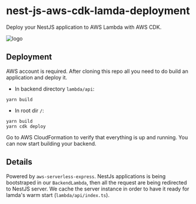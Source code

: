 # nest-js-aws-cdk-lamda-deployment
Deploy your NestJS application to AWS Lambda with AWS CDK.

![logo](https://blog.theodo.com/static/7d1614ffec5ffb9bfee74cb7cf455109/c7dcc/serverless-nestJS-1.png)

## Deployment
AWS account is required.
After cloning this repo all you need to do build an application and deploy it.

* In backend directory `lambda/api`:
```
yarn build
```
* In root dir `/`:
```
yarn build
yarn cdk deploy
```

Go to AWS CloudFormation to verify that everything is up and running.
You can now start building your backend.

## Details
Powered by `aws-serverless-express`. NestJs applications is being bootstraped in our `BackendLambda`, then all the request are being redirected to NestJS server.
We cache the server instance in order to have it ready for lamda's warm start (`lambda/api/index.ts`).
